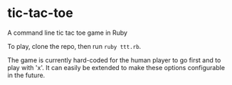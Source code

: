 # tic-tac-toe
A command line tic tac toe game in Ruby

To play, clone the repo, then run `ruby ttt.rb`.

The game is currently hard-coded for the human player to go first and to play with 'x'. It can easily be extended to make these options configurable in the future.
